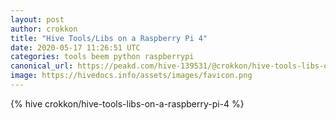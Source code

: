 ```yaml
---
layout: post
author: crokkon
title: "Hive Tools/Libs on a Raspberry Pi 4"
date: 2020-05-17 11:26:51 UTC
categories: tools beem python raspberrypi
canonical_url: https://peakd.com/hive-139531/@crokkon/hive-tools-libs-on-a-raspberry-pi-4
image: https://hivedocs.info/assets/images/favicon.png
---
```

{% hive crokkon/hive-tools-libs-on-a-raspberry-pi-4 %}

